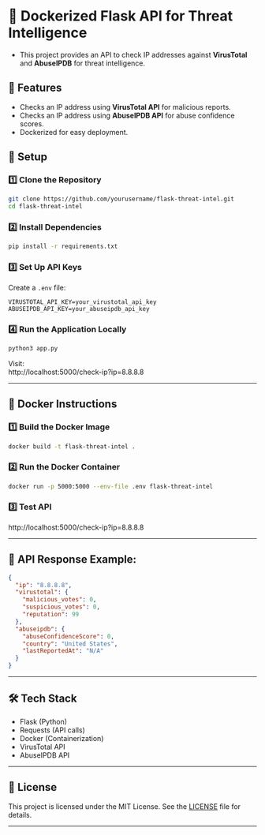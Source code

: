 # 🚀 Dockerized Flask API for Threat Intelligence

- This project provides an API to check IP addresses against **VirusTotal** and **AbuseIPDB** for threat intelligence.

## 🚀 Features
- Checks an IP address using **VirusTotal API** for malicious reports.
- Checks an IP address using **AbuseIPDB API** for abuse confidence scores.
- Dockerized for easy deployment.

## 🔧 Setup

### 1️⃣ Clone the Repository
```bash
git clone https://github.com/yourusername/flask-threat-intel.git
cd flask-threat-intel
```

### 2️⃣ Install Dependencies
```bash
pip install -r requirements.txt
```

### 3️⃣ Set Up API Keys  
Create a `.env` file:
```
VIRUSTOTAL_API_KEY=your_virustotal_api_key
ABUSEIPDB_API_KEY=your_abuseipdb_api_key
```

### 4️⃣ Run the Application Locally
```bash
python3 app.py
```
Visit:  
http://localhost:5000/check-ip?ip=8.8.8.8

---

## 🐳 Docker Instructions

### 1️⃣ Build the Docker Image
```bash
docker build -t flask-threat-intel .
```

### 2️⃣ Run the Docker Container
```bash
docker run -p 5000:5000 --env-file .env flask-threat-intel
```

### 3️⃣ Test API
http://localhost:5000/check-ip?ip=8.8.8.8

---

## 📡 API Response Example:
```json
{
  "ip": "8.8.8.8",
  "virustotal": {
    "malicious_votes": 0,
    "suspicious_votes": 0,
    "reputation": 99
  },
  "abuseipdb": {
    "abuseConfidenceScore": 0,
    "country": "United States",
    "lastReportedAt": "N/A"
  }
}
```

---

## 🛠 Tech Stack
- Flask (Python)
- Requests (API calls)
- Docker (Containerization)
- VirusTotal API
- AbuseIPDB API

---

## 📝 License
This project is licensed under the MIT License. See the [LICENSE](LICENSE) file for details.

___
